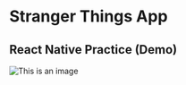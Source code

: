 # Stranger Things App

## React Native Practice (Demo)
![This is an image](https://github.com/wilmerterrero/stranger-things-app/blob/master/demo.gif)
